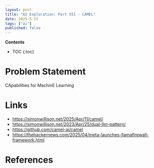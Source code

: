 ```yaml
---
layout: post
title: "AI Exploration: Part VII - CAMEL"
date: 2025-5-15
tags: ["ai"]
published: false
---
```


**Contents**
* TOC
{:toc}

# Problem Statement
CApabilities for MachinE Learning


# Links
* https://simonwillison.net/2025/Apr/11/camel/
* https://simonwillison.net/2023/Apr/25/dual-llm-pattern/
* https://github.com/camel-ai/camel
* https://thehackernews.com/2025/04/meta-launches-llamafirewall-framework.html

# References
[^1]: []()